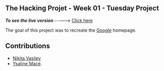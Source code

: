 ## The Hacking Projet - Week 01 - Tuesday Project
 
***To see the live version***   ----->   [Click here](https://nikitavasilev.github.io/google_homepage/)

The goal of this project was to recreate the [Google](https://google.com) homepage.

## Contributions

* [Nikita Vasilev](https://github.com/nikitavasilev)
* [Ysaline Macé](https://github.com/Ysalien). 